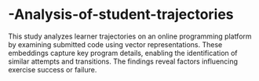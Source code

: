 # -Analysis-of-student-trajectories
This study analyzes learner trajectories on an online programming platform by examining submitted code using vector representations. These embeddings capture key program details, enabling the identification of similar attempts and transitions. The findings reveal factors influencing exercise success or failure.
